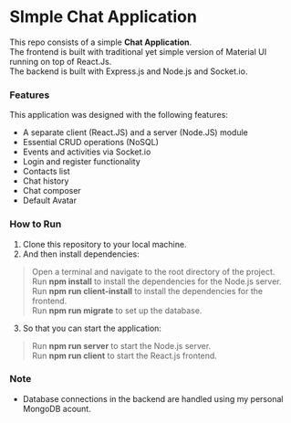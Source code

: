 # SImple Chat Application

This repo consists of a simple **Chat Application**.
<br/>
The frontend is built with traditional yet simple version of Material UI running on top of React.Js.
<br/>
The backend is built with Express.js and Node.js and Socket.io.
<br/>

### Features

This application was designed with the following features:
- A separate client (React.JS) and a server (Node.JS) module
- Essential CRUD operations (NoSQL)
- Events and activities via Socket.io
- Login and register functionality
- Contacts list
- Chat history
- Chat composer
- Default Avatar

### How to Run
1. Clone this repository to your local machine.
2. And then install dependencies:
> Open a terminal and navigate to the root directory of the project.<br/>
> Run **npm install** to install the dependencies for the Node.js server.<br/>
> Run **npm run client-install** to install the dependencies for the frontend.<br/>
> Run **npm run migrate** to set up the database.

3. So that you can start the application:
> Run **npm run server** to start the Node.js server.<br/>
> Run **npm run client** to start the React.js frontend.
### Note

* Database connections in the backend are handled using my personal MongoDB acount.
